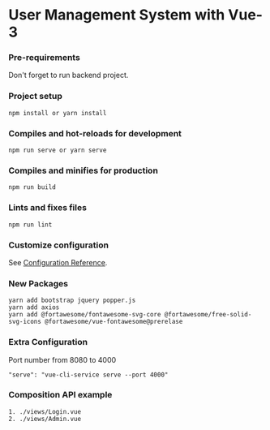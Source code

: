 # User Management System with Vue-3

### Pre-requirements
Don't forget to run backend project.

### Project setup
```
npm install or yarn install
```

### Compiles and hot-reloads for development
```
npm run serve or yarn serve
```

### Compiles and minifies for production
```
npm run build
```

### Lints and fixes files
```
npm run lint
```

### Customize configuration
See [Configuration Reference](https://cli.vuejs.org/config/).

### New Packages
```
yarn add bootstrap jquery popper.js
yarn add axios
yarn add @fortawesome/fontawesome-svg-core @fortawesome/free-solid-svg-icons @fortawesome/vue-fontawesome@prerelase
```

### Extra Configuration
Port number from 8080 to 4000
```
"serve": "vue-cli-service serve --port 4000"
```

### Composition API example
```
1. ./views/Login.vue
2. ./views/Admin.vue
```
